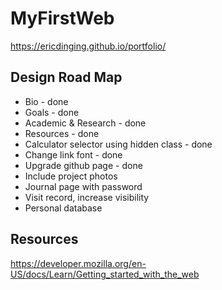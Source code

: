 # MyFirstWeb
https://ericdinging.github.io/portfolio/

## Design Road Map
- Bio - done
- Goals - done
- Academic & Research - done
- Resources - done
- Calculator selector using hidden class - done
- Change link font - done
- Upgrade github page - done
- Include project photos
- Journal page with password
- Visit record, increase visibility
- Personal database

## Resources
https://developer.mozilla.org/en-US/docs/Learn/Getting_started_with_the_web

